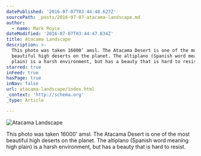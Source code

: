 ```yaml
---
datePublished: '2016-07-07T03:44:48.627Z'
sourcePath: _posts/2016-07-07-atacama-landscape.md
author:
  - name: Mark Royce
dateModified: '2016-07-07T03:44:47.834Z'
title: Atacama Landscape
description: >-
  This photo was taken 16000’ amsl. The Atacama Desert is one of the most
  beautiful high deserts on the planet. The altiplano (Spanish word meaning high
  plain) is a harsh environment, but has a beauty that is hard to resist.
starred: true
inFeed: true
hasPage: true
inNav: false
url: atacama-landscape/index.html
_context: 'http://schema.org'
_type: Article

---
```

![Atacama Landscape](https://the-grid-user-content.s3-us-west-2.amazonaws.com/6665c22f-c111-4de1-950f-6ab286227a07.jpg)

This photo was taken 16000' amsl. The Atacama Desert is one of the most beautiful high deserts on the planet. The altiplano (Spanish word meaning high plain) is a harsh environment, but has a beauty that is hard to resist.